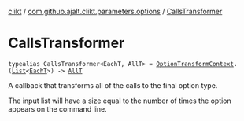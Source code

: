 [clikt](../index.md) / [com.github.ajalt.clikt.parameters.options](index.md) / [CallsTransformer](./-calls-transformer.md)

# CallsTransformer

`typealias CallsTransformer<EachT, AllT> = `[`OptionTransformContext`](-option-transform-context/index.md)`.(`[`List`](https://kotlinlang.org/api/latest/jvm/stdlib/kotlin.collections/-list/index.html)`<`[`EachT`](-calls-transformer.md#EachT)`>) -> `[`AllT`](-calls-transformer.md#AllT)

A callback that transforms all of the calls to the final option type.

The input list will have a size equal to the number of times the option appears on the command line.

